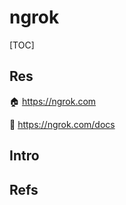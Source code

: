 # ngrok

[TOC]



## Res
🏠 https://ngrok.com

📂 https://ngrok.com/docs



## Intro



## Refs
[Setting up SSL locally]: https://posthog.com/handbook/engineering/setup-ssl-locally
